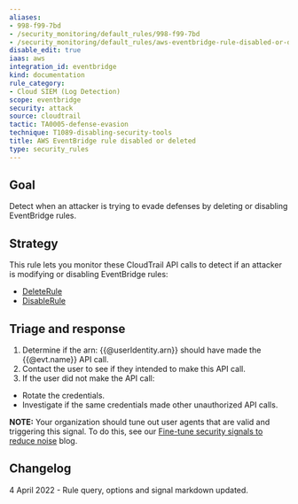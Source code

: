 ```yaml
---
aliases:
- 998-f99-7bd
- /security_monitoring/default_rules/998-f99-7bd
- /security_monitoring/default_rules/aws-eventbridge-rule-disabled-or-deleted
disable_edit: true
iaas: aws
integration_id: eventbridge
kind: documentation
rule_category:
- Cloud SIEM (Log Detection)
scope: eventbridge
security: attack
source: cloudtrail
tactic: TA0005-defense-evasion
technique: T1089-disabling-security-tools
title: AWS EventBridge rule disabled or deleted
type: security_rules
---
```


## Goal
Detect when an attacker is trying to evade defenses by deleting or disabling EventBridge rules.

## Strategy
This rule lets you monitor these CloudTrail API calls to detect if an attacker is modifying or disabling EventBridge rules:

* [DeleteRule][1]
* [DisableRule][2]

## Triage and response
1. Determine if the arn: {{@userIdentity.arn}} should have made the {{@evt.name}} API call.
2. Contact the user to see if they intended to make this API call.
3. If the user did not make the API call:
 * Rotate the credentials.
 * Investigate if the same credentials made other unauthorized API calls.

**NOTE:** Your organization should tune out user agents that are valid and triggering this signal. To do this, see our [Fine-tune security signals to reduce noise][3] blog.

## Changelog
4 April 2022 - Rule query, options and signal markdown updated.

[1]: https://docs.aws.amazon.com/eventbridge/latest/APIReference/API_DeleteRule.html
[2]: https://docs.aws.amazon.com/eventbridge/latest/APIReference/API_DisableRule.html
[3]: https://www.datadoghq.com/blog/writing-datadog-security-detection-rules/#fine-tune-security-signals-to-reduce-noise
